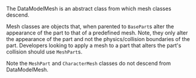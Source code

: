 The DataModelMesh is an abstract class from which mesh classes descend.

Mesh classes are objects that, when parented to `BasePart`s alter the appearance of the part to that of a predefined mesh. Note, they only alter the appearance of the part and not the physics/collision boundaries of the part. Developers looking to apply a mesh to a part that alters the part's collision should use `MeshPart`s.

Note the `MeshPart` and `CharacterMesh` classes do not descend from DataModelMesh.